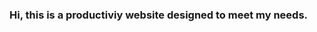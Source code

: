 ### Hi, this is a productiviy website designed to meet my needs.

<!--
**CalebL11/CalebL11** is a ✨ _special_ ✨ repository because its `README.md` (this file) appears on your GitHub profile.

Here are some ideas to get you started:

- 🔭 I’m currently working on nothing
- 🌱 I’m currently learning HTML/CSS
- 👯 I’m looking to collaborate on nothing
- 🤔 I’m looking for help with not anything yet
- 💬 Ask me about ...
- 📫 How to reach me: ...
- 😄 Pronouns: ...
- ⚡ Fun fact: ...
-->
